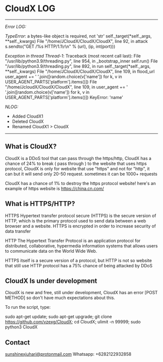 # CloudX LOG
---------------------
*Error LOG:*

*TypeError*: a bytes-like object is required, not 'str'
    self._target(*self._args, **self._kwargs)
  File "/home/JCloudX/CloudX/CloudX", line 92, in attack
    s.sendto("GET /%s HTTP/1.1\r\n" % (url), (ip, int(port)))

*Exception in thread Thread-1*:
Traceback (most recent call last):
  File "/usr/lib/python3.9/threading.py", line 954, in _bootstrap_inner
    self.run()
  File "/usr/lib/python3.9/threading.py", line 892, in run
    self._target(*self._args, **self._kwargs)
  File "/home/JCloudX/CloudX/CloudX", line 109, in flood_url
    user_agent += ' '.join([random.choice(v['name']) for k, v in USER_AGENT_PARTS['platform'].items()])
  File "/home/JcloudX/CloudX/CloudX", line 109, in <listcomp>
    user_agent += ' '.join([random.choice(v['name']) for k, v in USER_AGENT_PARTS['platform'].items()])
KeyError: 'name'

*NLOG:*

+ Added CloudX1
+ Deleted CloudX
+ Renamed CloudX1 > CloudX

-----------------------

## What is CloudX?
CloudX is a DDoS tool that can pass through the https/http, CloudX has a chance of 24% to break ( pass through ) to the website that uses https protocol, CloudX is only for website that use "https" and not for "http", it can but it will send only 20-50 request. sometimes it can be 1000+ requests

CloudX has a chance of 1% to destroy the https protocol website! here's an example of https website is https://china.cn.com/

## What is HTTPS/HTTP?
HTTPS
Hypertext transfer protocol secure (HTTPS) is the secure version of HTTP, which is the primary protocol used to send data between a web browser and a website. HTTPS is encrypted in order to increase security of data transfer

HTTP
The Hypertext Transfer Protocol is an application protocol for distributed, collaborative, hypermedia information systems that allows users to communicate data on the World Wide Web.

HTTPS itself is a secure version of a protocol, but HTTP is not so website that still use HTTP protocol has a 75% chance of being attacked by DDoS

## CloudX Is under development 
CloudX is new and free, still under development, CloudX has an error [POST METHOD] so don't have much expectations about this.

To run the script, type:

sudo apt-get update; sudo apt-get upgrade; git clone https://github.com/vzexg/CloudX; cd CloudX; ulimit -n 99999; sudo python3 CloudX

## Contact
sunshinexjuhari@protonmail.com
Whatsapp: +6282122932858
